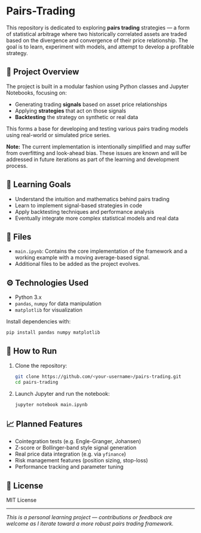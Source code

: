 # Pairs-Trading

This repository is dedicated to exploring **pairs trading** strategies — a form of statistical arbitrage where two historically correlated assets are traded based on the divergence and convergence of their price relationship. The goal is to learn, experiment with models, and attempt to develop a profitable strategy.

## 📘 Project Overview

The project is built in a modular fashion using Python classes and Jupyter Notebooks, focusing on:

- Generating trading **signals** based on asset price relationships
- Applying **strategies** that act on those signals
- **Backtesting** the strategy on synthetic or real data

This forms a base for developing and testing various pairs trading models using real-world or simulated price series.

**Note:** The current implementation is intentionally simplified and may suffer from overfitting and look-ahead bias. These issues are known and will be addressed in future iterations as part of the learning and development process.

## 🧠 Learning Goals

- Understand the intuition and mathematics behind pairs trading
- Learn to implement signal-based strategies in code
- Apply backtesting techniques and performance analysis
- Eventually integrate more complex statistical models and real data

## 📂 Files

- `main.ipynb`: Contains the core implementation of the framework and a working example with a moving average-based signal.
- Additional files to be added as the project evolves.

## ⚙️ Technologies Used

- Python 3.x
- `pandas`, `numpy` for data manipulation
- `matplotlib` for visualization

Install dependencies with:

```bash
pip install pandas numpy matplotlib
```

## 🚀 How to Run

1. Clone the repository:
   ```bash
   git clone https://github.com/<your-username>/pairs-trading.git
   cd pairs-trading
   ```

2. Launch Jupyter and run the notebook:
   ```bash
   jupyter notebook main.ipynb
   ```

## 📈 Planned Features

- Cointegration tests (e.g. Engle-Granger, Johansen)
- Z-score or Bollinger-band style signal generation
- Real price data integration (e.g. via `yfinance`)
- Risk management features (position sizing, stop-loss)
- Performance tracking and parameter tuning

## 📄 License

MIT License

---

*This is a personal learning project — contributions or feedback are welcome as I iterate toward a more robust pairs trading framework.*
